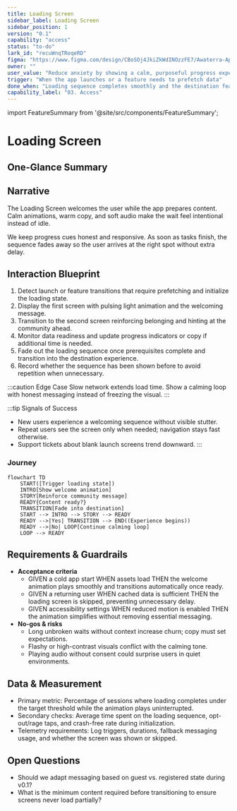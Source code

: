 ```yaml
---
title: Loading Screen
sidebar_label: Loading Screen
sidebar_position: 1
version: "0.1"
capability: "access"
status: "to-do"
lark_id: "recuWnqTRoqeRD"
figma: "https://www.figma.com/design/CBoSOj4JkiZkWdINOzzFE7/Awaterra-App-UIUX?node-id=48-10"
owner: ""
user_value: "Reduce anxiety by showing a calm, purposeful progress experience while the app loads"
trigger: "When the app launches or a feature needs to prefetch data"
done_when: "Loading sequence completes smoothly and the destination feature is fully ready"
capability_label: "03. Access"
---
```


import FeatureSummary from '@site/src/components/FeatureSummary';

# Loading Screen

## One-Glance Summary

<FeatureSummary />

## Narrative
The Loading Screen welcomes the user while the app prepares content. Calm animations, warm copy, and soft audio make the wait feel intentional instead of idle.

We keep progress cues honest and responsive. As soon as tasks finish, the sequence fades away so the user arrives at the right spot without extra delay.

## Interaction Blueprint
1. Detect launch or feature transitions that require prefetching and initialize the loading state.
2. Display the first screen with pulsing light animation and the welcoming message.
3. Transition to the second screen reinforcing belonging and hinting at the community ahead.
4. Monitor data readiness and update progress indicators or copy if additional time is needed.
5. Fade out the loading sequence once prerequisites complete and transition into the destination experience.
6. Record whether the sequence has been shown before to avoid repetition when unnecessary.

:::caution Edge Case
Slow network extends load time. Show a calming loop with honest messaging instead of freezing the visual.
:::

:::tip Signals of Success
- New users experience a welcoming sequence without visible stutter.
- Repeat users see the screen only when needed; navigation stays fast otherwise.
- Support tickets about blank launch screens trend downward.
:::

### Journey

```mermaid
flowchart TD
    START([Trigger loading state])
    INTRO[Show welcome animation]
    STORY[Reinforce community message]
    READY{Content ready?}
    TRANSITION[Fade into destination]
    START --> INTRO --> STORY --> READY
    READY -->|Yes| TRANSITION --> END((Experience begins))
    READY -->|No| LOOP[Continue calming loop]
    LOOP --> READY
```

## Requirements & Guardrails
- **Acceptance criteria**
  - GIVEN a cold app start WHEN assets load THEN the welcome animation plays smoothly and transitions automatically once ready.
  - GIVEN a returning user WHEN cached data is sufficient THEN the loading screen is skipped, preventing unnecessary delay.
  - GIVEN accessibility settings WHEN reduced motion is enabled THEN the animation simplifies without removing essential messaging.
- **No-gos & risks**
  - Long unbroken waits without context increase churn; copy must set expectations.
  - Flashy or high-contrast visuals conflict with the calming tone.
  - Playing audio without consent could surprise users in quiet environments.

## Data & Measurement
- Primary metric: Percentage of sessions where loading completes under the target threshold while the animation plays uninterrupted.
- Secondary checks: Average time spent on the loading sequence, opt-out/rage taps, and crash-free rate during initialization.
- Telemetry requirements: Log triggers, durations, fallback messaging usage, and whether the screen was shown or skipped.

## Open Questions
- Should we adapt messaging based on guest vs. registered state during v0.1?
- What is the minimum content required before transitioning to ensure screens never load partially?

